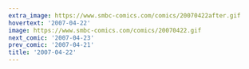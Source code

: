 ```yaml
---
extra_image: https://www.smbc-comics.com/comics/20070422after.gif
hovertext: '2007-04-22'
image: https://www.smbc-comics.com/comics/20070422.gif
next_comic: '2007-04-23'
prev_comic: '2007-04-21'
title: '2007-04-22'
---
```


